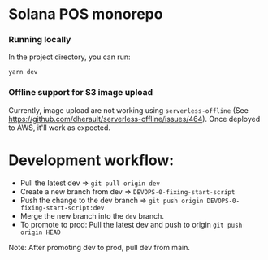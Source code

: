 # Solana POS monorepo

### Running locally

In the project directory, you can run:

```
yarn dev
```

### Offline support for S3 image upload

Currently, image upload are not working using `serverless-offline` (See https://github.com/dherault/serverless-offline/issues/464). Once deployed to AWS, it'll work as expected.


# Development workflow: 

- Pull the latest dev ⇒ `git pull origin dev`
- Create a new branch from dev ⇒ `DEVOPS-0-fixing-start-script`
- Push the change to the dev branch ⇒ `git push origin DEVOPS-0-fixing-start-script:dev`
- Merge the new branch into the `dev` branch.
- To promote to prod: Pull the latest dev and push to origin `git push origin HEAD`

Note: 
After promoting dev to prod, pull dev from main.